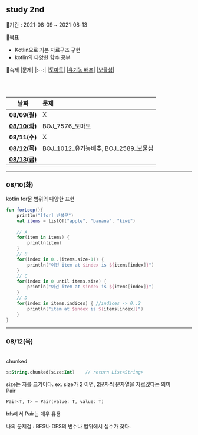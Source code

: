 ## study 2nd
   
📅기간 : 2021-08-09 ~ 2021-08-13  

🌱목표
  - Kotlin으로 기본 자료구조 구현
  - kotlin의 다양한 함수 공부

📃숙제
|문제|
|:--:|
|[토마토](https://www.acmicpc.net/problem/7576)|
|[유기농 배추](https://www.acmicpc.net/problem/1012)|
|[보물섬](https://www.acmicpc.net/problem/2589)|
   
<br /><br />
   
|날짜|문제|
|:--:|:---|
|**08/09(월)**| X |
|[**08/10(화)**](#0810화)|BOJ_7576_토마토|
|**08/11(수)**| X |
|[**08/12(목)**](#0812목)|BOJ_1012_유기농배추, BOJ_2589_보물섬|
|[**08/13(금)**]()||

   *   *   *
   
### 08/10(화)
kotlin for문 범위의 다양한 표현
```kotlin
fun forLoop(){
    println("[for] 반복문")
    val items = listOf("apple", "banana", "kiwi")
    
    // A
    for(item in items) {
        println(item)
    }
    // B
    for(index in 0..(items.size-1)) {
        println("이건 item at $index is ${items[index]}")
    }
    // C
    for(index in 0 until items.size) {
        println("이건 item at $index is ${items[index]}")
    }
    // D
    for(index in items.indices) { //indices -> 0..2
        println("item at $index is ${items[index]}")
    }
}
```

   *   *   *
   
### 08/12(목)
<br />
chunked   

```kotlin
s:String.chunked(size:Int)    // return List<String>
```
size는 자를 크기이다.
ex. size가 2 이면, 2문자씩 문자열을 자르겠다는 의미
<br />
Pair   

```kotlin
Pair<T, T> = Pair(value: T, value: T)
```
bfs에서 Pair는 매우 유용

나의 문제점 : BFS나 DFS의 변수나 범위에서 실수가 잦다.
